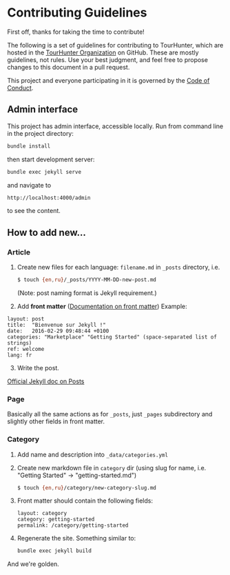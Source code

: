 # Contributing Guidelines

First off, thanks for taking the time to contribute!

The following is a set of guidelines for contributing to TourHunter, which are hosted in the [TourHunter Organization](https://github.com/tourhunter-com) on GitHub. These are mostly guidelines, not rules. Use your best judgment, and feel free to propose changes to this document in a pull request.

This project and everyone participating in it is governed by the [Code of Conduct](CODE_OF_CONDUCT.md).

## Admin interface

This project has admin interface, accessible locally.
Run from command line in the project directory:

```bash
bundle install
```

then start development server: 
```bash
bundle exec jekyll serve
```

and navigate to

```bash
http://localhost:4000/admin
```

to see the content.

## How to add new...
### Article

1. Create new files for each language: `filename.md` in `_posts` directory, i.e. 

    ```bash
    $ touch {en,ru}/_posts/YYYY-MM-DD-new-post.md
    ```
    (Note: post naming format is Jekyll requirement.)

2. Add **front matter** ([Documentation on front matter](https://jekyllrb.com/docs/front-matter/))
Example: 
```
layout: post
title:  "Bienvenue sur Jekyll !"
date:   2016-02-29 09:48:44 +0100
categories: "Marketplace" "Getting Started" (space-separated list of strings)
ref: welcome
lang: fr
```

3. Write the post.

[Official Jekyll doc on Posts](https://jekyllrb.com/docs/posts/)

### Page

Basically all the same actions as for `_posts`, just `_pages` subdirectory and slightly other fields in front matter.

### Category
1. Add name and description into `_data/categories.yml`
2. Create new markdown file in `category` dir (using slug for name, i.e. "Getting Started" -> "getting-started.md")

    ```bash
    $ touch {en,ru}/category/new-category-slug.md
    ```

3. Front matter should contain the following fields:
    ```
    layout: category
    category: getting-started
    permalink: /category/getting-started
    ```

3. Regenerate the site.
Something similar to:

    ```bash
    bundle exec jekyll build
    ```

And we're golden.
